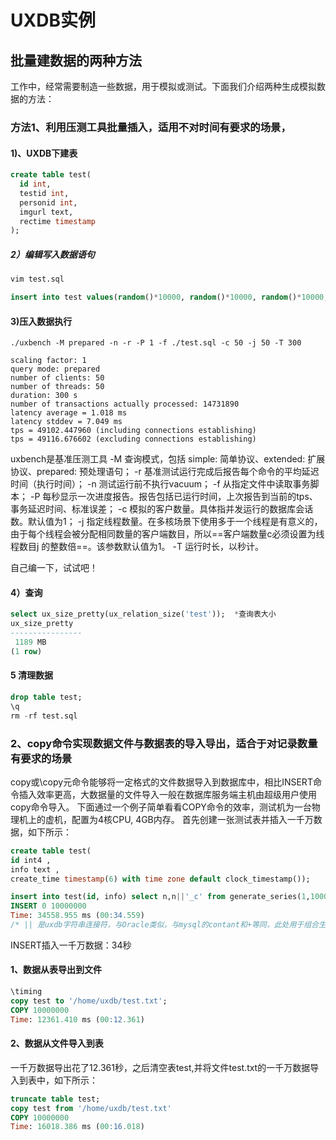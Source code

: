 # UXDB实例

## 批量建数据的两种方法

工作中，经常需要制造一些数据，用于模拟或测试。下面我们介绍两种生成模拟数据的方法：

### 方法1、利用压测工具批量插入，适用不对时间有要求的场景，

#### 1)、UXDB下建表

```sql
create table test(  
  id int,    
  testid int,  
  personid int,  
  imgurl text, 
  rectime timestamp
);
```

##### 2）编辑写入数据语句

```sql
vim test.sql

insert into test values(random()*10000, random()*10000, random()*10000, md5(random()::text), CURRENT_TIMESTAMP); 
```

#### 3)压入数据执行

```shell
./uxbench -M prepared -n -r -P 1 -f ./test.sql -c 50 -j 50 -T 300

scaling factor: 1
query mode: prepared
number of clients: 50
number of threads: 50
duration: 300 s
number of transactions actually processed: 14731890
latency average = 1.018 ms
latency stddev = 7.049 ms
tps = 49102.447960 (including connections establishing)
tps = 49116.676602 (excluding connections establishing)
```

uxbench是基准压测工具
-M 查询模式，包括 simple: 简单协议、extended: 扩展协议、prepared: 预处理语句；
-r 基准测试运行完成后报告每个命令的平均延迟时间（执行时间）；
-n 测试运行前不执行vacuum；
-f 从指定文件中读取事务脚本；
-P 每秒显示一次进度报告。报告包括已运行时间，上次报告到当前的tps、事务延迟时间、标准误差；
-c 模拟的客户数量。具体指并发运行的数据库会话数。默认值为1；
-j 指定线程数量。在多核场景下使用多于一个线程是有意义的，由于每个线程会被分配相同数量的客户端数目，所以==客户端数量c必须设置为线程数目j 的整数倍==。该参数默认值为1。
-T 运行时长，以秒计。

自己编一下，试试吧！

#### 4）查询

```sql
select ux_size_pretty(ux_relation_size('test'));  *查询表大小
ux_size_pretty 
----------------
 1189 MB
(1 row)
```

#### 5 清理数据

```sql
drop table test;
\q
rm -rf test.sql
```

### 2、copy命令实现数据文件与数据表的导入导出，适合于对记录数量有要求的场景

copy或\copy元命令能够将一定格式的文件数据导入到数据库中，相比INSERT命令插入效率更高，大数据量的文件导入一般在数据库服务端主机由超级用户使用copy命令导入。
下面通过一个例子简单看看COPY命令的效率，测试机为一台物理机上的虚机，配置为4核CPU, 4GB内存。
首先创建一张测试表并插入一千万数据，如下所示：

```sql
create table test( 
id int4 , 
info text , 
create_time timestamp(6) with time zone default clock_timestamp()); 

insert into test(id, info) select n,n||'_c' from generate_series(1,10000000) n; 
INSERT 0 10000000
Time: 34558.955 ms (00:34.559)
/* || 是uxdb字符串连接符，与Oracle类似，与mysql的contant和+等同，此处用于组合生成info字段的模拟数据。*/
```

INSERT插入一千万数据：34秒

#### 1、数据从表导出到文件

```sql
\timing 
copy test to '/home/uxdb/test.txt'; 
COPY 10000000
Time: 12361.410 ms (00:12.361)
```

#### 2、数据从文件导入到表

一千万数据导出花了12.361秒，之后清空表test,并将文件test.txt的一千万数据导入到表中，如下所示：

```sql
truncate table test; 
copy test from '/home/uxdb/test.txt'
COPY 10000000
Time: 16018.386 ms (00:16.018)
```

